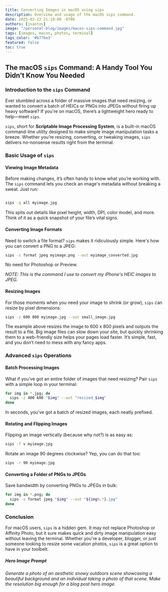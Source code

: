 ```yaml
---
title: Converting Images in macOS using sips 
description: Overview and usage of the macOS sips command.
date: 2025-03-22 21:19:00 -0700
authors: [jsantos]
image: "/personal-blog/images/macos-sips-command.jpg"
tags: [images, macos, photos, terminal]
tags_color: '#b77be3'
featured: false
toc: true
---
```


## **The macOS `sips` Command: A Handy Tool You Didn’t Know You Needed**

### **Introduction to the `sips` Command**

Ever stumbled across a folder of massive images that need resizing, or wanted to convert a batch of HEICs or PNGs into JPEGs without firing up heavy software? If you're on macOS, there’s a lightweight hero ready to help—meet `sips`.


`sips`, short for **Scriptable Image Processing System**, is a built-in macOS command-line utility designed to make simple image manipulation tasks a breeze. Whether you’re resizing, converting, or tweaking images, `sips` delivers no-nonsense results right from the terminal.

### **Basic Usage of `sips`**

#### **Viewing Image Metadata**

Before making changes, it’s often handy to know what you’re working with. The `sips` command lets you check an image's metadata without breaking a sweat. Just run:

```bash

sips -g all myimage.jpg

```

This spits out details like pixel height, width, DPI, color model, and more. Think of it as a quick snapshot of your file’s vital signs.

#### **Converting Image Formats**

Need to switch a file format? `sips` makes it ridiculously simple. Here's how you can convert a PNG to a JPEG:

```bash
sips -s format jpeg myimage.png --out myimage_converted.jpg
```

No need for Photoshop or Preview. 

*NOTE: This is the command I use to convert my iPhone's HEIC images to JPEG.*

#### **Resizing Images**

For those moments when you need your image to shrink (or grow), `sips` can resize by pixel dimensions:

```bash
sips -z 600 800 myimage.jpg --out small_image.jpg
```

The example above resizes the image to 600 x 800 pixels and outputs the result to a file. Big image files can slow down your site, but quickly shrinking them to a web-friendly size helps your pages load faster. It’s simple, fast, and you don’t need to mess with any fancy apps.

### **Advanced `sips` Operations**

#### **Batch Processing Images**

What if you’ve got an entire folder of images that need resizing? Pair `sips` with a simple loop in your terminal:

```bash
for img in *.jpg; do
  sips -z 400 600 "$img" --out "resized_$img"
done
```
In seconds, you’ve got a batch of resized images, each neatly prefixed.

#### **Rotating and Flipping Images**
Flipping an image vertically (because why not?) is as easy as:

```bash
sips -f v myimage.jpg
```

Rotate an image 90 degrees clockwise? Yep, you can do that too:

```bash
sips -r 90 myimage.jpg
```

#### **Converting a Folder of PNGs to JPEGs**

Save bandwidth by converting PNGs to JPEGs in bulk:

```bash
for img in *.png; do
  sips -s format jpeg "$img" --out "${img%.*}.jpg"
done
```

### **Conclusion**

For macOS users, `sips` is a hidden gem. It may not replace Photoshop or Affinity Photo, but it sure makes quick and dirty image manipulation easy without leaving the terminal. Whether you're a developer, blogger, or just someone looking to resize some vacation photos, `sips` is a great option to have in your toolbelt.

##### Hero Image Prompt

*Generate a photo of an aesthetic snowy outdoors scene showcasing a beautiful background and an individual taking a photo of that scene. Make the resolution big enough for a blog post hero image.*
